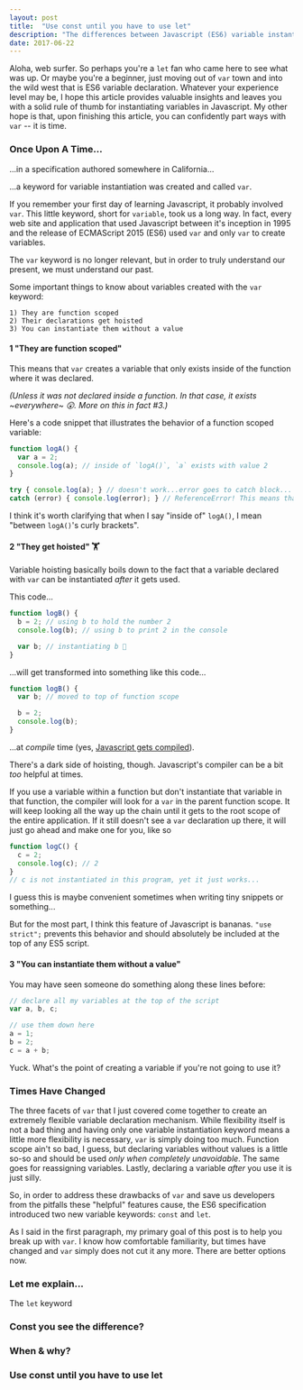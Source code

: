 ```yaml
---
layout: post
title:  "Use const until you have to use let"
description: "The differences between Javascript (ES6) variable instantiation keywords -- const and let -- and when to use them."
date: 2017-06-22
---
```


Aloha, web surfer. So perhaps you're a `let` fan who came here to see what was up. Or maybe you're a beginner, just moving out of `var` town and into the wild west that is ES6 variable declaration. Whatever your experience level may be, I hope this article provides valuable insights and leaves you with a solid rule of thumb for instantiating variables in Javascript. <!--Also, I think it's worth mentioning that throughout this article I will be using "Javascript" in lieu of the more specific "ES6" because in June 2017, I'd like to believe that the language features introduced in ES6 can now be thought of as just Javascript rather than some other language.--> My other hope is that, upon finishing this article, you can confidently part ways with `var` -- it is time.

### Once Upon A Time...
...in a specification authored somewhere in California...

...a keyword for variable instantiation was created and called `var`. 

If you remember your first day of learning Javascript, it probably involved `var`. This little keyword, short for `variable`, took us a long way. In fact, every web site and application that used Javascript between it's inception in 1995 and the release of ECMAScript 2015 (ES6) used `var` and only `var` to create variables. 

The `var` keyword is no longer relevant, but in order to truly understand our present, we must understand our past.

Some important things to know about variables created with the `var` keyword: 
```
1) They are function scoped
2) Their declarations get hoisted
3) You can instantiate them without a value
```

#### 1 "They are function scoped"

This means that `var` creates a variable that only exists inside of the function where it was declared. 

*(Unless it was not declared inside a function. In that case, it exists ~everywhere~ 😲. More on this in fact #3.)*

Here's a code snippet that illustrates the behavior of a function scoped variable: 
```javascript
function logA() {
  var a = 2;
  console.log(a); // inside of `logA()`, `a` exists with value 2
}

try { console.log(a); } // doesn't work...error goes to catch block...
catch (error) { console.log(error); } // ReferenceError! This means that outside of logA(), `a` is not defined.
```

I think it's worth clarifying that when I say "inside of" `logA()`, I mean "between `logA()`'s curly brackets".

#### 2 "They get hoisted" 🏋

Variable hoisting basically boils down to the fact that a variable declared with `var` can be instantiated *after* it gets used. 

This code...
```javascript
function logB() {
  b = 2; // using b to hold the number 2
  console.log(b); // using b to print 2 in the console

  var b; // instantiating b 🤔
}
```

...will get transformed into something like this code...

```javascript
function logB() {
  var b; // moved to top of function scope

  b = 2;
  console.log(b);
}
```
...at *compile* time (yes, [Javascript gets compiled](https://github.com/getify/You-Dont-Know-JS/blob/31e1d4ff600d88cc2ce243903ab8a3a9d15cce15/scope%20%26%20closures/ch1.md)).

There's a dark side of hoisting, though. Javascript's compiler can be a bit *too* helpful at times.

If you use a variable within a function but don't instantiate that variable in that function, the compiler will look for a `var` in the parent function scope. It will keep looking all the way up the chain until it gets to the root scope of the entire application. If it still doesn't see a `var` declaration up there, it will just go ahead and make one for you, like so
```javascript
function logC() {
  c = 2;
  console.log(c); // 2
}
// c is not instantiated in this program, yet it just works...
```

I guess this is maybe convenient sometimes when writing tiny snippets or something...

But for the most part, I think this feature of Javascript is bananas. `"use strict";` prevents this behavior and should absolutely be included at the top of any ES5 script.

#### 3 "You can instantiate them without a value"

You may have seen someone do something along these lines before:
```javascript
// declare all my variables at the top of the script
var a, b, c;

// use them down here
a = 1;
b = 2;
c = a + b;
```

Yuck. What's the point of creating a variable if you're not going to use it?

### Times Have Changed

The three facets of `var` that I just covered come together to create an extremely flexible variable declaration mechanism. While flexibility itself is not a bad thing and having only one variable instantiation keyword means a little more flexibility is necessary, `var` is simply doing too much.  Function scope ain't so bad, I guess, but declaring variables without values is a little so-so and should be used *only when completely unavoidable*. The same goes for reassigning variables. Lastly, declaring a variable *after* you use it is just silly.

So, in order to address these drawbacks of `var` and save us developers from the pitfalls these "helpful" features cause, the ES6 specification introduced two new variable keywords: `const` and `let`.

As I said in the first paragraph, my primary goal of this post is to help you break up with `var`. I know how comfortable familiarity, but times have changed and `var` simply does not cut it any more. There are better options now.

### Let me explain...

The `let` keyword

### Const you see the difference?

### When & why?

### Use const until you have to use let


<!--
OUTLINE:
[x] what we had before: var
[] what we have now: const and let
[] details of let
[] details of const
[] when to use const
[] when to use let
[] conclusion (use const until you have to use let, never use var)
-->

